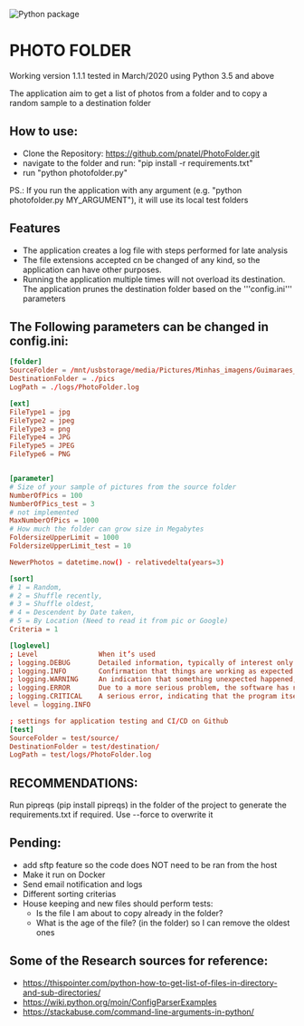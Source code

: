![Python package](https://github.com/pnatel/PhotoFolder/workflows/Python%20package/badge.svg)

# PHOTO FOLDER

Working version 1.1.1 tested in March/2020 using Python 3.5 and above

The application aim to get a list of photos from a folder and to copy a random sample to a destination folder

## How to use:

- Clone the Repository: https://github.com/pnatel/PhotoFolder.git
- navigate to the folder and run: "pip install -r requirements.txt"
- run "python photofolder.py"

PS.: If you run the application with any argument (e.g. "python photofolder.py MY_ARGUMENT"), it will use its local test folders


## Features

- The application creates a log file with steps performed for late analysis
- The file extensions accepted cn be changed of any kind, so the application can have other purposes.
- Running the application multiple times will not overload its destination. The application prunes the destination folder based on the '''config.ini''' parameters


## The Following parameters can be changed in config.ini:

```conf
[folder]
SourceFolder = /mnt/usbstorage/media/Pictures/Minhas_imagens/Guimaraes_Silva_Collection
DestinationFolder = ./pics
LogPath = ./logs/PhotoFolder.log

[ext]
FileType1 = jpg
FileType2 = jpeg
FileType3 = png
FileType4 = JPG
FileType5 = JPEG
FileType6 = PNG


[parameter]
# Size of your sample of pictures from the source folder
NumberOfPics = 100
NumberOfPics_test = 3
# not implemented
MaxNumberOfPics = 1000
# How much the folder can grow size in Megabytes
FoldersizeUpperLimit = 1000
FoldersizeUpperLimit_test = 10

NewerPhotos = datetime.now() - relativedelta(years=3)

[sort]
# 1 = Random, 
# 2 = Shuffle recently, 
# 3 = Shuffle oldest,
# 4 = Descendent by Date taken, 
# 5 = By Location (Need to read it from pic or Google)
Criteria = 1

[loglevel]
; Level               When it’s used
; logging.DEBUG       Detailed information, typically of interest only when diagnosing problems.
; logging.INFO        Confirmation that things are working as expected.
; logging.WARNING     An indication that something unexpected happened, or indicative of some problem in the near future (e.g. ‘disk space low’). The software is still working as expected.
; logging.ERROR       Due to a more serious problem, the software has not been able to perform some function.
; logging.CRITICAL    A serious error, indicating that the program itself may be unable to continue running.
level = logging.INFO

; settings for application testing and CI/CD on Github
[test]
SourceFolder = test/source/
DestinationFolder = test/destination/
LogPath = test/logs/PhotoFolder.log

```

## RECOMMENDATIONS:

Run pipreqs (pip install pipreqs) in the folder of the project to generate the requirements.txt if required.
Use --force to overwrite it

## Pending:
- add sftp feature so the code does NOT need to be ran from the host
- Make it run on Docker
- Send email notification and logs
- Different sorting criterias
- House keeping and new files should perform tests:
    - Is the file I am about to copy already in the folder?
    - What is the age of the file? (in the folder) so I can remove the oldest ones 

## Some of the Research sources for reference:
- https://thispointer.com/python-how-to-get-list-of-files-in-directory-and-sub-directories/
- https://wiki.python.org/moin/ConfigParserExamples
- https://stackabuse.com/command-line-arguments-in-python/
